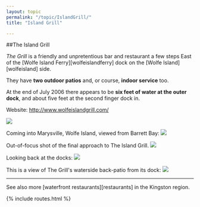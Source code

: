 ```yaml
---
layout: topic
permalink: "/topic/IslandGrill/"
title: "Island Grill"

---
```


##The Island Grill

<i>The Grill</i> is a friendly and unpretentious bar and restaurant a few steps East of the [Wolfe Island Ferry][wolfeislandferry] dock on the [Wolfe Island][wolfeisland] side.

They have **two outdoor patios** and, or course, **indoor service** too.

At the end of July 2006 there appears to be **six feet of water at the outer dock**, and about five feet at the second finger dock in.

Website: http://www.wolfeislandgrill.com/

<img src="http://k7waterfront.org/Images/Chart-BarrettBayIslandGrill.jpg">

<p class="clearboth">Coming into Marysville, Wolfe Island, viewed from Barrett Bay:
<img src="http://k7waterfront.org/Images/MarysvilleFromBarrettBayDetail.jpg">

<p class="clearboth">Out-of-focus shot of the final approach to The Island Grill.
<img src="http://k7waterfront.org/Images/IslandGrillApproach(fuzzy).jpg">

<p class="clearboth">Looking back at the docks:
<img src="http://k7waterfront.org/Images/IslandGrillDocks.jpg">


<p class="clearboth">This is a view of The Grill's waterside back-patio from its dock:
<img src="http://k7waterfront.org/Images/IslandGrillViewFromTheDock.jpg">

----

See also more [waterfront restaurants][restaurants] in the Kingston region.

{% include routes.html %}
